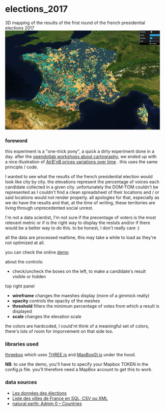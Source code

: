# elections_2017
3D mapping of the results of the first round of the french presidential elections 2017
![screenshot](elections/img/cover.jpg)

### foreword

this experiment is a "one-trick pony", a quick a dirty experiment done in a day.
after the [opendotlab workshops about cartography](http://www.opendotlab.it/it/content/cityai), we ended up with a nice illustration of [AirB'nB prices variations over time](https://github.com/opendot/airbnb) .
this uses the same principle / code.

I wanted to see what the results of the french presidential election would look like city by city. the elevations represent the percentage of voices each candidate collected in a given city.
unfortunately the DOM-TOM couldn't be represented as I couldn't find a clean spreadsheet of their locations and / or said locations would not render properly.
all apologies for that, especially as we do have the results and that, at the time of writing, these territories are living through unprecedented social unrest.

I'm not a data scientist, I'm not sure if the precentage of voters is the most relevant metric or if is the right way to display the resluts and/or if there would be a better way to do this.
to be honest, I don't really care :)

all the data are processed realtime, this may take a while to load as they're not optimized at all.

you can check the online [demo](http://www.barradeau.com/2017/170425/elections/#5.85/45.297/3.739/0/43)

about the controls:

* check/uncheck the boxes on the left, to make a candidate's result visible or hidden

top right panel

* **wireframe** changes the maeshes display (more of a gimmick really)
* **opacity** controls the opacity of the meshes
* **threshold** filters the minimum percentage of votes from which a result is displayed
* **scale** changes the elevation scale

the colors are hardcoded, I could'nt think of a meaningful set of colors, there's lots of room for imporvement on that side too.

### libraries used
[threebox](https://github.com/peterqliu/threebox) which uses [THREE.js](https://threejs.org/) and [MapBoxGl.js](https://www.mapbox.com/mapbox-gl-js/api/) under the hood.

**NB**: to use the demo, you'll have to specify your Mapbox TOKEN in the config.js file.
you'll therefore need a MapBox account to get this to work.

### data sources

* [Les données des élections](https://www.data.gouv.fr/fr/posts/les-donnees-des-elections/)
* [Liste des villes de France en SQL, CSV ou XML](http://sql.sh/736-base-donnees-villes-francaises)
* [natural earth: Admin 0 – Countries](http://www.naturalearthdata.com/downloads/10m-cultural-vectors/10m-admin-0-countries/)
